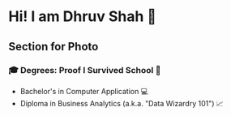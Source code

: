 <!--
**DhruvShah28/DhruvShah28** is a ✨ _special_ ✨ repository because its `README.md` (this file) appears on your GitHub profile.

Here are some ideas to get you started:

- 🔭 I’m currently working on ...
- 🌱 I’m currently learning ...
- 👯 I’m looking to collaborate on ...
- 🤔 I’m looking for help with ...
- 💬 Ask me about ...
- 📫 How to reach me: ...
- 😄 Pronouns: ...
- ⚡ Fun fact: ...
-->

# Hi! I am Dhruv Shah :raising_hand:


## Section for Photo

<!--I am a Web Development student at Humber College with a strong passion for becoming a Web Developer. I have a solid understanding of web design and development, with good knowledge of HTML, CSS, and JavaScript.-->
### :mortar_board: Degrees: Proof I Survived School :school_satchel:

- Bachelor's in Computer Application :computer:
- Diploma in Business Analytics (a.k.a. "Data Wizardry 101") :chart_with_upwards_trend: